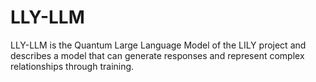 # LLY-LLM
LLY-LLM is the Quantum Large Language Model of the LILY project and describes a model that can generate responses and represent complex relationships through training.
